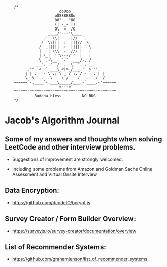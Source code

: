         /*
                           _ooOoo_
                          o8888888o
                          88" . "88
                          (| -_- |)
                          O\  =  /O
                       ____/`---'\____
                     .'  \\|     |//  `.
                    /  \\|||  :  |||//  \
                   /  _||||| -:- |||||-  \
                   |   | \\\  -  /// |   |
                   | \_|  ''\---/''  |   |
                   \  .-\__  `-`  ___/-. /
                 ___`. .'  /--.--\  `. . __
              ."" '<  `.___\_<|>_/___.'  >'"".
             | | :  `- \`.;`\ _ /`;.`/ - ` : | |
             \  \ `-.   \_ __\ /__ _/   .-` /  /
        ======`-.____`-.___\_____/___.-`____.-'======
                           `=---='
        ^^^^^^^^^^^^^^^^^^^^^^^^^^^^^^^^^^^^^^^^^^^^^
                 Buddha bless         NO BUG
        */

# Jacob's Algorithm Journal
## Some of my answers and thoughts when solving LeetCode and other interview problems.

- Suggestions of improvement are strongly welcomed.

- Including some problems from Amazon and Goldman Sachs Online Assessment and Virtual Onsite Interview

## Data Encryption:
- https://github.com/dcodeIO/bcrypt.js
## Survey Creator / Form Builder Overview:
- https://surveyjs.io/survey-creator/documentation/overview
## List of Recommender Systems:
- https://github.com/grahamjenson/list_of_recommender_systems

